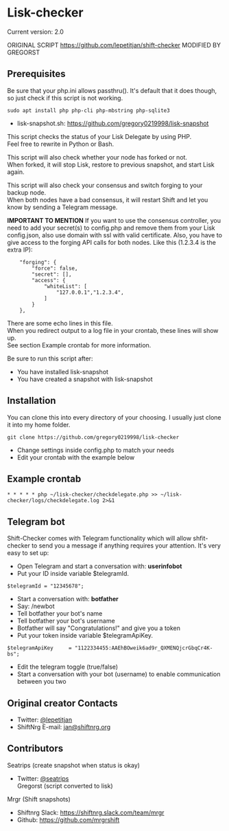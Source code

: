 # Lisk-checker
Current version: 2.0


ORIGINAL SCRIPT https://github.com/lepetitjan/shift-checker
MODIFIED BY GREGORST

## Prerequisites
Be sure that your php.ini allows passthru(). It's default that it does though, so just check if this script is not working.
```
sudo apt install php php-cli php-mbstring php-sqlite3
```
* lisk-snapshot.sh: https://github.com/gregory0219998/lisk-snapshot

This script checks the status of your Lisk Delegate by using PHP.<br>
Feel free to rewrite in Python or Bash. 
 
This script will also check whether your node has forked or not.<br>
When forked, it will stop Lisk, restore to previous snapshot, and start Lisk again.
  
This script will also check your consensus and switch forging to your backup node.<br>
When both nodes have a bad consensus, it will restart Shift and let you know by sending a Telegram message.

<b>IMPORTANT TO MENTION</b>
If you want to use the consensus controller, you need to add your secret(s) to config.php and remove them from your Lisk config.json, also use domain with ssl with valid certificate. 
Also, you have to give access to the forging API calls for both nodes. Like this (1.2.3.4 is the extra IP):
```
    "forging": {
        "force": false,
        "secret": [],
        "access": {
            "whiteList": [
                "127.0.0.1","1.2.3.4",
            ]
        }
    },
```


There are some echo lines in this file.<br>
When you redirect output to a log file in your crontab, these lines will show up. <br>
See section Example crontab for more information.

Be sure to run this script after:
* You have installed lisk-snapshot
* You have created a snapshot with lisk-snapshot



## Installation
You can clone this into every directory of your choosing. I usually just clone it into my home folder.
```
git clone https://github.com/gregory0219998/lisk-checker
```
* Change settings inside config.php to match your needs
* Edit your crontab with the example below

## Example crontab
```
* * * * * php ~/lisk-checker/checkdelegate.php >> ~/lisk-checker/logs/checkdelegate.log 2>&1
```

## Telegram bot
Shift-Checker comes with Telegram functionality which will allow shfit-checker to send you a message if anything requires your attention. It's very easy to set up: 
* Open Telegram and start a conversation with: <b>userinfobot</b>
* Put your ID inside variable $telegramId. 
```
$telegramId = "12345678";
```
* Start a conversation with: <b>botfather</b>
* Say: /newbot
* Tell botfather your bot's name
* Tell botfather your bot's username
* Botfather will say "Congratulations!" and give you a token
* Put your token inside variable $telegramApiKey. 
```
$telegramApiKey 	= "1122334455:AAEhBOweik6ad9r_QXMENQjcrGbqCr4K-bs";
```
* Edit the telegram toggle (true/false)
* Start a conversation with your bot (username) to enable communication between you two

## Original creator Contacts 
* Twitter: [@lepetitjan](https://twitter.com/lepetitjan) 
* ShiftNrg E-mail: [jan@shiftnrg.org](mailto:jan@shiftnrg.org) 



## Contributors
Seatrips (create snapshot when status is okay)
* Twitter: [@seatrips<br>](https://twitter.com/seatrips)
Gregorst (script converted to lisk)

Mrgr (Shift snapshots)
* Shiftnrg Slack: https://shiftnrg.slack.com/team/mrgr
* Github: https://github.com/mrgrshift
